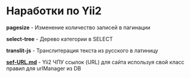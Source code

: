 # Наработки по Yii2  #

**pagesize** - Изменение количество записей в пагинации

**select-tree** - Дерево категории в SELECT

**translit-js** - Транслитерация текста из русского в латиницу

**[sef-URL.md](https://github.com/alex290/yii2-recipe/blob/master/sef-URL.md)** - Yii2 ЧПУ ссылок (URL) для сайта используя свой класс правил для urlManager из DB